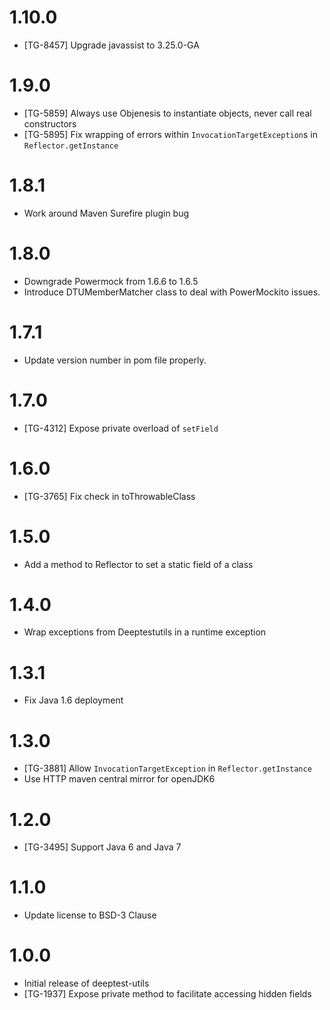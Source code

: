 1.10.0
======
* [TG-8457] Upgrade javassist to 3.25.0-GA

1.9.0
=====
* [TG-5859] Always use Objenesis to instantiate objects, never call real constructors
* [TG-5895] Fix wrapping of errors within `InvocationTargetException`s in `Reflector.getInstance`

1.8.1
=====
* Work around Maven Surefire plugin bug

1.8.0
=====
* Downgrade Powermock from 1.6.6 to 1.6.5
* Introduce DTUMemberMatcher class to deal with PowerMockito issues.

1.7.1
=====
* Update version number in pom file properly.

1.7.0
=====
* [TG-4312] Expose private overload of `setField`

1.6.0
=====
* [TG-3765] Fix check in toThrowableClass

1.5.0
=====
* Add a method to Reflector to set a static field of a class

1.4.0
=====
* Wrap exceptions from Deeptestutils in a runtime exception

1.3.1
======
* Fix Java 1.6 deployment

1.3.0
======
* [TG-3881] Allow `InvocationTargetException` in `Reflector.getInstance`
* Use HTTP maven central mirror for openJDK6

1.2.0
=====
* [TG-3495] Support Java 6 and Java 7

1.1.0
=====
* Update license to BSD-3 Clause


1.0.0
=====
 * Initial release of deeptest-utils
 * [TG-1937] Expose private method to facilitate accessing hidden fields
